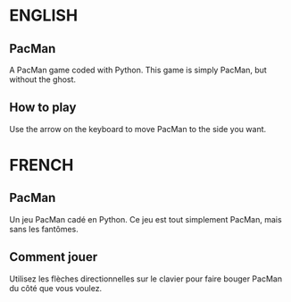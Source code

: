 #  ENGLISH  #
## PacMan ##
A PacMan game coded with Python.
This game is simply PacMan, but without the ghost.

## How to play ##
Use the arrow on the keyboard to move PacMan to the side you want.

#  FRENCH  #
## PacMan ##
Un jeu PacMan cadé en Python.
Ce jeu est tout simplement PacMan, mais sans les fantômes.

## Comment jouer ##
Utilisez les flèches directionnelles sur le clavier pour faire bouger PacMan
du côté que vous voulez.
